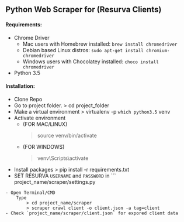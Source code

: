 
## Python Web Scraper for (Resurva Clients)

#### Requirements:

 - Chrome Driver
	- Mac users with Homebrew installed:  `brew install chromedriver`
	- Debian based Linux distros:  `sudo apt-get install chromium-chromedriver`
	- Windows users with Chocolatey installed:  `choco install chromedriver`
 - Python 3.5
				
				
#### Installation:
- Clone Repo
- Go to project folder.
		 > cd project_folder
- Make a virtual environment
		 > virtualenv -p `which python3.5` venv
- Activate environment
	- (FOR MAC/LINUX)
		> source venv/bin/activate
	- (FOR WINDOWS)
		> venv\Scripts\activate
- Install packages
		> pip install -r requirements.txt
- SET RESURVA `USERNAME` and `PASSWORD` in ```
project_name/scraper/settings.py
```
- Open Terminal/CMD
	Type
		> cd project_name/scraper
		> scraper crawl client -o client.json -a tag=client
- Check `project_name/scraper/client.json` for expored client data
